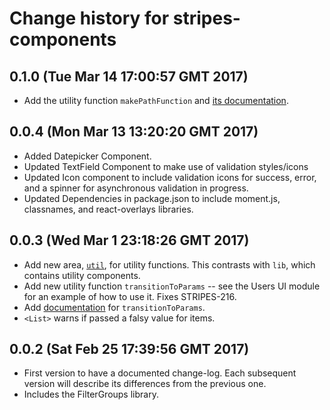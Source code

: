 # Change history for stripes-components

## 0.1.0 (Tue Mar 14 17:00:57 GMT 2017)

* Add the utility function `makePathFunction` and [its documentation](util/README.md).

## 0.0.4 (Mon Mar 13 13:20:20 GMT 2017)

* Added Datepicker Component.
* Updated TextField Component to make use of validation styles/icons
* Updated Icon component to include validation icons for success, error, and a spinner for asynchronous validation in progress.
* Updated Dependencies in package.json to include moment.js, classnames, and react-overlays libraries.

## 0.0.3 (Wed Mar  1 23:18:26 GMT 2017)

* Add new area, [`util`](util), for utility functions. This contrasts with `lib`, which contains utility components.
* Add new utility function `transitionToParams` -- see the Users UI module for an example of how to use it. Fixes STRIPES-216.
* Add [documentation](util/README.md) for `transitionToParams`.
* `<List>` warns if passed a falsy value for items.

## 0.0.2 (Sat Feb 25 17:39:56 GMT 2017)

* First version to have a documented change-log. Each subsequent version will
  describe its differences from the previous one.
* Includes the FilterGroups library.

